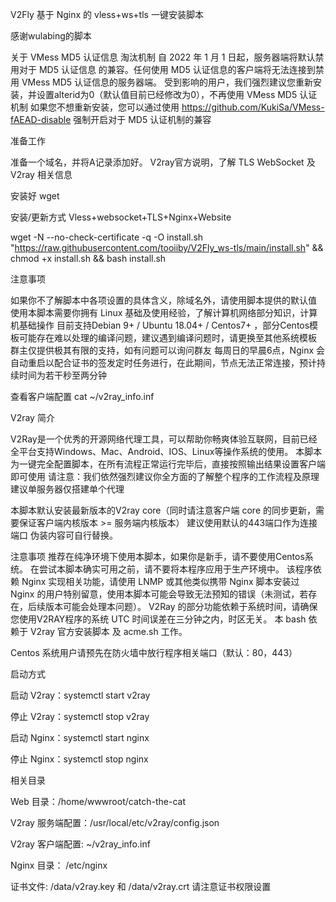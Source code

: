 V2Fly 基于 Nginx 的 vless+ws+tls 一键安装脚本

感谢wulabing的脚本

关于 VMess MD5 认证信息 淘汰机制
自 2022 年 1 月 1 日起，服务器端将默认禁用对于 MD5 认证信息 的兼容。任何使用 MD5 认证信息的客户端将无法连接到禁用 VMess MD5 认证信息的服务器端。
受到影响的用户，我们强烈建议您重新安装，并设置alterid为0（默认值目前已经修改为0），不再使用 VMess MD5 认证机制 如果您不想重新安装，您可以通过使用 https://github.com/KukiSa/VMess-fAEAD-disable 强制开启对于 MD5 认证机制的兼容

准备工作

准备一个域名，并将A记录添加好。
V2ray官方说明，了解 TLS WebSocket 及 V2ray 相关信息

安装好 wget

安装/更新方式
Vless+websocket+TLS+Nginx+Website

wget -N --no-check-certificate -q -O install.sh "https://raw.githubusercontent.com/tooiiby/V2Fly_ws-tls/main/install.sh" && chmod +x install.sh && bash install.sh

注意事项

如果你不了解脚本中各项设置的具体含义，除域名外，请使用脚本提供的默认值
使用本脚本需要你拥有 Linux 基础及使用经验，了解计算机网络部分知识，计算机基础操作
目前支持Debian 9+ / Ubuntu 18.04+ / Centos7+ ，部分Centos模板可能存在难以处理的编译问题，建议遇到编译问题时，请更换至其他系统模板
群主仅提供极其有限的支持，如有问题可以询问群友
每周日的早晨6点，Nginx 会自动重启以配合证书的签发定时任务进行，在此期间，节点无法正常连接，预计持续时间为若干秒至两分钟

查看客户端配置
cat ~/v2ray_info.inf

V2ray 简介

V2Ray是一个优秀的开源网络代理工具，可以帮助你畅爽体验互联网，目前已经全平台支持Windows、Mac、Android、IOS、Linux等操作系统的使用。
本脚本为一键完全配置脚本，在所有流程正常运行完毕后，直接按照输出结果设置客户端即可使用
请注意：我们依然强烈建议你全方面的了解整个程序的工作流程及原理
建议单服务器仅搭建单个代理

本脚本默认安装最新版本的V2ray core（同时请注意客户端 core 的同步更新，需要保证客户端内核版本 >= 服务端内核版本）
建议使用默认的443端口作为连接端口
伪装内容可自行替换。

注意事项
推荐在纯净环境下使用本脚本，如果你是新手，请不要使用Centos系统。
在尝试本脚本确实可用之前，请不要将本程序应用于生产环境中。
该程序依赖 Nginx 实现相关功能，请使用 LNMP 或其他类似携带 Nginx 脚本安装过 Nginx 的用户特别留意，使用本脚本可能会导致无法预知的错误（未测试，若存在，后续版本可能会处理本问题）。
V2Ray 的部分功能依赖于系统时间，请确保您使用V2RAY程序的系统 UTC 时间误差在三分钟之内，时区无关。
本 bash 依赖于 V2ray 官方安装脚本 及 acme.sh 工作。

Centos 系统用户请预先在防火墙中放行程序相关端口（默认：80，443）

启动方式

启动 V2ray：systemctl start v2ray

停止 V2ray：systemctl stop v2ray

启动 Nginx：systemctl start nginx

停止 Nginx：systemctl stop nginx

相关目录

Web 目录：/home/wwwroot/catch-the-cat

V2ray 服务端配置：/usr/local/etc/v2ray/config.json

V2ray 客户端配置: ~/v2ray_info.inf

Nginx 目录： /etc/nginx

证书文件: /data/v2ray.key 和 /data/v2ray.crt 请注意证书权限设置
